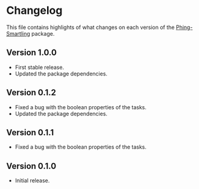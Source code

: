 # Changelog
This file contains highlights of what changes on each version of the [Phing-Smartling](https://packagist.org/packages/aquafadas/phing-smartling) package.

## Version 1.0.0
- First stable release.
- Updated the package dependencies.

## Version 0.1.2
- Fixed a bug with the boolean properties of the tasks.
- Updated the package dependencies.

## Version 0.1.1
- Fixed a bug with the boolean properties of the tasks.

## Version 0.1.0
- Initial release.
